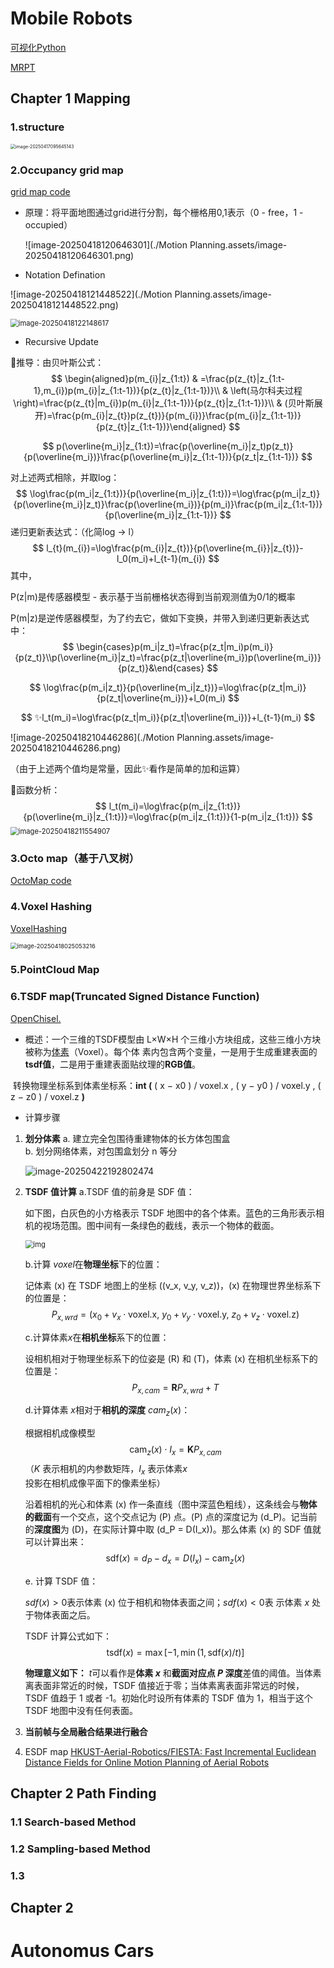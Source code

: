 # Mobile Robots

[可视化Python](https://github.com/zhm-real/PathPlanning)

[MRPT](https://docs.mrpt.org/reference/latest/index.html)

## Chapter 1 Mapping

### 1.structure

<img src="./Motion Planning.assets/image-20250417095645143.png" alt="image-20250417095645143" style="zoom: 50%;" />

### 2.Occupancy grid map 

[grid map code](https://github.com/ANYbotics/grid_map)

* 原理：将平面地图通过grid进行分割，每个栅格用0,1表示（0 - free，1 - occupied）

  ![image-20250418120646301](./Motion Planning.assets/image-20250418120646301.png)

* Notation Defination

![image-20250418121448522](./Motion Planning.assets/image-20250418121448522.png)

<img src="./Motion Planning.assets/image-20250418122148617.png" alt="image-20250418122148617" style="zoom: 80%;" />

* Recursive Update

🙌推导：由贝叶斯公式：
$$
\begin{aligned}p(m_{i}|z_{1:t}) & =\frac{p(z_{t}|z_{1:t-1},m_{i})p(m_{i}|z_{1:t-1})}{p(z_{t}|z_{1:t-1})}\\  & \left(马尔科夫过程\right)=\frac{p(z_{t}|m_{i})p(m_{i}|z_{1:t-1})}{p(z_{t}|z_{1:t-1})}\\  & (贝叶斯展开)=\frac{p(m_{i}|z_{t})p(z_{t})}{p(m_{i})}\frac{p(m_{i}|z_{1:t-1})}{p(z_{t}|z_{1:t-1})}\end{aligned}
$$

$$
p(\overline{m_i}|z_{1:t})=\frac{p(\overline{m_i}|z_t)p(z_t)}{p(\overline{m_i})}\frac{p(\overline{m_i}|z_{1:t-1})}{p(z_t|z_{1:t-1})}
$$

 对上述两式相除，并取log：
$$
\log\frac{p(m_i|z_{1:t})}{p(\overline{m_i}|z_{1:t})}=\log\frac{p(m_i|z_t)}{p(\overline{m_i}|z_t)}\frac{p(\overline{m_i})}{p(m_i)}\frac{p(m_i|z_{1:t-1})}{p(\overline{m_i}|z_{1:t-1})}
$$
递归更新表达式：（化简log -> l）
$$
l_{t}(m_{i})=\log\frac{p(m_{i}|z_{t})}{p(\overline{m_{i}}|z_{t})}-l_0(m_i)+l_{t-1}(m_{i})
$$
其中，

P(z|m)是传感器模型 - 表示基于当前栅格状态得到当前观测值为0/1的概率

P(m|z)是逆传感器模型，为了约去它，做如下变换，并带入到递归更新表达式中：
$$
\begin{cases}p(m_i|z_t)=\frac{p(z_t|m_i)p(m_i)}{p(z_t)}\\p(\overline{m_i}|z_t)=\frac{p(z_t|\overline{m_i})p(\overline{m_i})}{p(z_t)}&\end{cases}
$$

$$
\log\frac{p(m_i|z_t)}{p(\overline{m_i|z_t})}=\log\frac{p(z_t|m_i)}{p(z_t|\overline{m_i})}+l_0(m_i)
$$

$$
✨l_t(m_i)=\log\frac{p(z_t|m_i)}{p(z_t|\overline{m_i})}+l_{t-1}(m_i)
$$

![image-20250418210446286](./Motion Planning.assets/image-20250418210446286.png)

（由于上述两个值均是常量，因此✨看作是简单的加和运算）



🤔函数分析：
$$
l_t(m_i)=\log\frac{p(m_i|z_{1:t})}{p(\overline{m_i}|z_{1:t})}=\log\frac{p(m_i|z_{1:t})}{1-p(m_i|z_{1:t})}
$$
<img src="./Motion Planning.assets/image-20250418211554907.png" alt="image-20250418211554907" style="zoom: 80%;" />



### 3.Octo map（基于八叉树）

[OctoMap code](https://github.com/OctoMap/octomap)



### 4.Voxel Hashing 

[VoxelHashing](https://github.com/niessner/VoxelHashing)

<img src="./Motion Planning.assets/image-20250418025053216.png" alt="image-20250418025053216" style="zoom: 67%;" />

### 5.PointCloud Map



### 6.TSDF map(Truncated Signed Distance Function) 

[OpenChisel.](https://github.com/personalrobotics/OpenChisel)

* 概述：一个三维的TSDF模型由 L×W×H 个三维小方块组成，这些三维小方块被称为[体素](https://zhida.zhihu.com/search?content_id=234249343&content_type=Article&match_order=1&q=体素&zhida_source=entity)（Voxel）。每个体			素内包含两个变量，一是用于生成重建表面的**tsdf值**，二是用于重建表面贴纹理的**RGB值**。

​					转换物理坐标系到体素坐标系：**int (** ( x − x0 ) / voxel.x , ( y − y0 ) / voxel.y , ( z − z0 ) / voxel.z **)** 



* 计算步骤

1. **划分体素** 
   a. 建立完全包围待重建物体的长方体包围盒  
   b. 划分网络体素，对包围盒划分 n 等分  

   ![image-20250422192802474](./Motion%20Planning.assets/image-20250422192802474.png)

2. **TSDF 值计算**
   a.TSDF 值的前身是 SDF 值：  

   如下图，白灰色的小方格表示 TSDF 地图中的各个体素。蓝色的三角形表示相机的视场范围。图中间有一条绿色的截线，表示一个物体的截面。

      <img src="./Motion%20Planning.assets/v2-cd492bf5890102d89b5f026d3dfae3c8_1440w.jpg" alt="img" style="zoom: 80%;" />  

   b.计算 $voxel$在**物理坐标**下的位置：  

   记体素 \(x\) 在 TSDF 地图上的坐标 \((v_x, v_y, v_z)\)，\(x\) 在物理世界坐标系下的位置是：  
   $$
   P_{x,wrd} = \big(x_0 + v_x \cdot \mathrm{voxel.x},~ y_0 + v_y \cdot \mathrm{voxel.y},~ z_0 + v_z \cdot \mathrm{voxel.z}\big)
   $$

   c.计算体素$x$在**相机坐标**系下的位置：  

   设相机相对于物理坐标系下的位姿是 \(R\) 和 \(T\)，体素 \(x\) 在相机坐标系下的位置是：  
   $$
   P_{x,cam} = \mathbf{R}P_{x,wrd} + T
   $$

   d.计算体素 $x$相对于**相机的深度** $cam_z(x)$：  

   根据相机成像模型  
   $$
   \mathrm{cam}_z(x) \cdot I_x = \mathbf{K}P_{x,cam}
   $$
      （$K$ 表示相机的内参数矩阵，$I_x$ 表示体素$x$投影在相机成像平面下的像素坐标）  

      沿着相机的光心和体素 \(x\) 作一条直线（图中深蓝色粗线），这条线会与**物体的截面**有一个交点，这个交点记为 \(P\) 点。\(P\) 点的深度记为 \(d_P\)。记当前的**深度图**为 \(D\)，在实际计算中取 \(d_P = D(I_x)\)。那么体素 \(x\) 的 SDF 值就可以计算出来：  
   $$
   \mathrm{sdf}(x) = d_P - d_x = D(I_x) - \mathrm{cam}_z(x)
   $$

   e. 计算 TSDF 值：  

      $sdf(x) > 0$表示体素 \(x\) 位于相机和物体表面之间；$sdf(x) < 0$表  示体素 $x$ 处于物体表面之后。  

      TSDF 计算公式如下：  
   $$
   \mathrm{tsdf}(x) = \max[-1, \min(1, \mathrm{sdf}(x) / t)]
   $$

      **物理意义如下：**
      $t$可以看作是**体素 $x$** 和**截面对应点 $P$ 深度**差值的阈值。当体素离表面非常近的时候，TSDF 值接近于零；当体素离表面非常远的时候，TSDF 值趋于 1 或者 -1。初始化时设所有体素的 TSDF 值为 1，相当于这个 TSDF 地图中没有任何表面。

3. **当前帧与全局融合结果进行融合**




7. ESDF map [HKUST-Aerial-Robotics/FIESTA: Fast Incremental Euclidean Distance Fields for Online Motion Planning of Aerial Robots](https://github.com/HKUST-Aerial-Robotics/FIESTA)





## Chapter 2 Path Finding

### 1.1 Search-based Method

### 1.2 Sampling-based Method

### 1.3



## Chapter 2 







# Autonomus Cars
